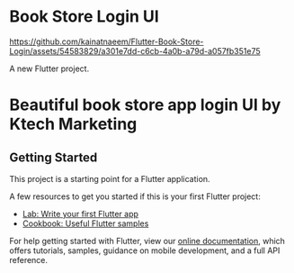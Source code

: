 # Book Store Login UI


https://github.com/kainatnaeem/Flutter-Book-Store-Login/assets/54583829/a301e7dd-c6cb-4a0b-a79d-a057fb351e75


A new Flutter project.

# Beautiful book store app login UI by Ktech Marketing

## Getting Started

This project is a starting point for a Flutter application.

A few resources to get you started if this is your first Flutter project:

- [Lab: Write your first Flutter app](https://flutter.dev/docs/get-started/codelab)
- [Cookbook: Useful Flutter samples](https://flutter.dev/docs/cookbook)

For help getting started with Flutter, view our
[online documentation](https://flutter.dev/docs), which offers tutorials,
samples, guidance on mobile development, and a full API reference.
